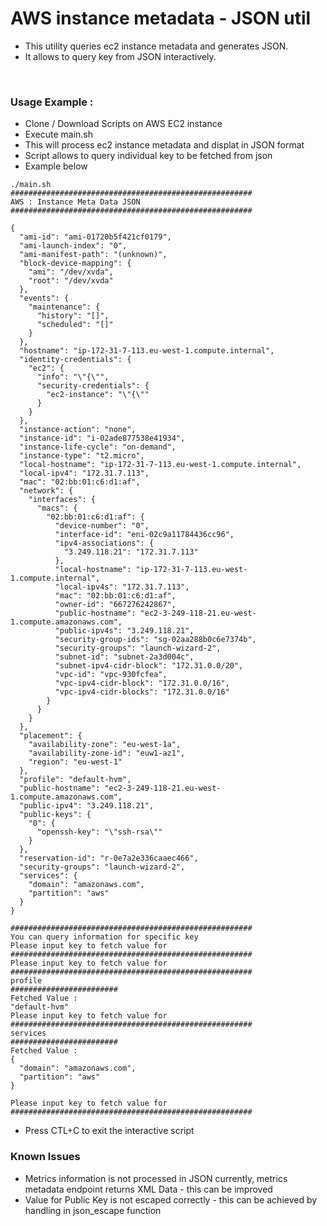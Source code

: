 # AWS instance metadata - JSON util

- This utility queries ec2 instance metadata and generates JSON.
- It allows to query key from JSON interactively. <br/>

<br/>

### Usage Example : <br/>
- Clone / Download Scripts on AWS EC2 instance
- Execute main.sh
- This will process ec2 instance metadata and displat in JSON format
- Script allows to query individual key to be fetched from json
- Example below

```
./main.sh
######################################################
AWS : Instance Meta Data JSON
######################################################

{
  "ami-id": "ami-01720b5f421cf0179",
  "ami-launch-index": "0",
  "ami-manifest-path": "(unknown)",
  "block-device-mapping": {
    "ami": "/dev/xvda",
    "root": "/dev/xvda"
  },
  "events": {
    "maintenance": {
      "history": "[]",
      "scheduled": "[]"
    }
  },
  "hostname": "ip-172-31-7-113.eu-west-1.compute.internal",
  "identity-credentials": {
    "ec2": {
      "info": "\"{\"",
      "security-credentials": {
        "ec2-instance": "\"{\""
      }
    }
  },
  "instance-action": "none",
  "instance-id": "i-02ade877538e41934",
  "instance-life-cycle": "on-demand",
  "instance-type": "t2.micro",
  "local-hostname": "ip-172-31-7-113.eu-west-1.compute.internal",
  "local-ipv4": "172.31.7.113",
  "mac": "02:bb:01:c6:d1:af",
  "network": {
    "interfaces": {
      "macs": {
        "02:bb:01:c6:d1:af": {
          "device-number": "0",
          "interface-id": "eni-02c9a11784436cc96",
          "ipv4-associations": {
            "3.249.118.21": "172.31.7.113"
          },
          "local-hostname": "ip-172-31-7-113.eu-west-1.compute.internal",
          "local-ipv4s": "172.31.7.113",
          "mac": "02:bb:01:c6:d1:af",
          "owner-id": "667276242867",
          "public-hostname": "ec2-3-249-118-21.eu-west-1.compute.amazonaws.com",
          "public-ipv4s": "3.249.118.21",
          "security-group-ids": "sg-02aa288b0c6e7374b",
          "security-groups": "launch-wizard-2",
          "subnet-id": "subnet-2a3d004c",
          "subnet-ipv4-cidr-block": "172.31.0.0/20",
          "vpc-id": "vpc-930fcfea",
          "vpc-ipv4-cidr-block": "172.31.0.0/16",
          "vpc-ipv4-cidr-blocks": "172.31.0.0/16"
        }
      }
    }
  },
  "placement": {
    "availability-zone": "eu-west-1a",
    "availability-zone-id": "euw1-az1",
    "region": "eu-west-1"
  },
  "profile": "default-hvm",
  "public-hostname": "ec2-3-249-118-21.eu-west-1.compute.amazonaws.com",
  "public-ipv4": "3.249.118.21",
  "public-keys": {
    "0": {
      "openssh-key": "\"ssh-rsa\""
    }
  },
  "reservation-id": "r-0e7a2e336caaec466",
  "security-groups": "launch-wizard-2",
  "services": {
    "domain": "amazonaws.com",
    "partition": "aws"
  }
}

######################################################
You can query information for specific key
Please input key to fetch value for
######################################################
Please input key to fetch value for
######################################################
profile
########################
Fetched Value :
"default-hvm"
Please input key to fetch value for
######################################################
services
########################
Fetched Value :
{
  "domain": "amazonaws.com",
  "partition": "aws"
}

Please input key to fetch value for
######################################################
```
- Press CTL+C to exit the interactive script



### Known Issues
- Metrics information is not processed in JSON currently, metrics metadata endpoint returns XML Data - this can be improved
- Value for Public Key is not escaped correctly - this can be achieved by handling in json_escape function
